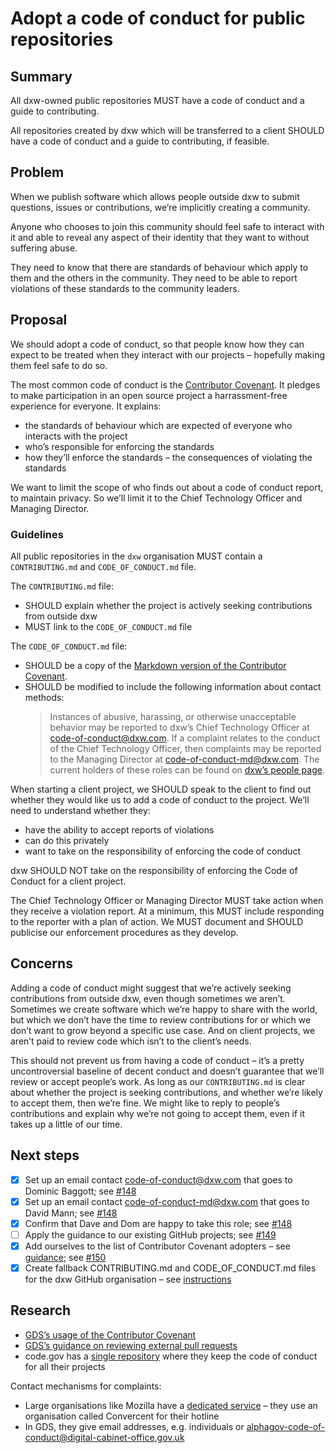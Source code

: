 # Adopt a code of conduct for public repositories

## Summary

All dxw-owned public repositories MUST have a code of conduct and a guide to
contributing.

All repositories created by dxw which will be transferred to a client SHOULD
have a code of conduct and a guide to contributing, if feasible.

## Problem

When we publish software which allows people outside dxw to submit questions,
issues or contributions, we’re implicitly creating a community.

Anyone who chooses to join this community should feel safe to interact with it
and able to reveal any aspect of their identity that they want to without
suffering abuse.

They need to know that there are standards of behaviour which apply to them and
the others in the community. They need to be able to report violations of these
standards to the community leaders.

## Proposal

We should adopt a code of conduct, so that people know how they can expect to be
treated when they interact with our projects – hopefully making them feel safe
to do so.

The most common code of conduct is the
[Contributor Covenant](https://www.contributor-covenant.org/). It pledges to
make participation in an open source project a harrassment-free experience for
everyone. It explains:

- the standards of behaviour which are expected of everyone who interacts with
  the project
- who’s responsible for enforcing the standards
- how they’ll enforce the standards – the consequences of violating the
  standards

We want to limit the scope of who finds out about a code of conduct report, to
maintain privacy. So we’ll limit it to the Chief Technology Officer and Managing
Director.

### Guidelines

All public repositories in the `dxw` organisation MUST contain a
`CONTRIBUTING.md` and `CODE_OF_CONDUCT.md` file.

The `CONTRIBUTING.md` file:

- SHOULD explain whether the project is actively seeking contributions from
  outside dxw
- MUST link to the `CODE_OF_CONDUCT.md` file

The `CODE_OF_CONDUCT.md` file:

- SHOULD be a copy of the
  [Markdown version of the Contributor Covenant](https://www.contributor-covenant.org/version/2/0/code_of_conduct/).
- SHOULD be modified to include the following information about contact methods:
  > Instances of abusive, harassing, or otherwise unacceptable behavior may be
  > reported to dxw’s Chief Technology Officer at code-of-conduct@dxw.com. If a
  > complaint relates to the conduct of the Chief Technology Officer, then
  > complaints may be reported to the Managing Director at
  > code-of-conduct-md@dxw.com. The current holders of these roles can be found
  > on [dxw’s people page](https://www.dxw.com/our-people/).

When starting a client project, we SHOULD speak to the client to find out
whether they would like us to add a code of conduct to the project. We’ll need
to understand whether they:

- have the ability to accept reports of violations
- can do this privately
- want to take on the responsibility of enforcing the code of conduct

dxw SHOULD NOT take on the responsibility of enforcing the Code of Conduct for a
client project.

The Chief Technology Officer or Managing Director MUST take action when they
receive a violation report. At a minimum, this MUST include responding to the
reporter with a plan of action. We MUST document and SHOULD publicise our
enforcement procedures as they develop.

## Concerns

Adding a code of conduct might suggest that we’re actively seeking contributions
from outside dxw, even though sometimes we aren’t. Sometimes we create software
which we’re happy to share with the world, but which we don’t have the time to
review contributions for or which we don’t want to grow beyond a specific use
case. And on client projects, we aren’t paid to review code which isn’t to the
client’s needs.

This should not prevent us from having a code of conduct – it’s a pretty
uncontroversial baseline of decent conduct and doesn’t guarantee that we’ll
review or accept people’s work. As long as our `CONTRIBUTING.md` is clear about
whether the project is seeking contributions, and whether we’re likely to accept
them, then we’re fine. We might like to reply to people’s contributions and
explain why we’re not going to accept them, even if it takes up a little of our
time.

## Next steps

- [x] Set up an email contact code-of-conduct@dxw.com that goes to Dominic
      Baggott; see [#148](https://github.com/dxw/tech-team-rfcs/issues/148)
- [x] Set up an email contact code-of-conduct-md@dxw.com that goes to David
      Mann; see [#148](https://github.com/dxw/tech-team-rfcs/issues/148)
- [x] Confirm that Dave and Dom are happy to take this role; see
      [#148](https://github.com/dxw/tech-team-rfcs/issues/148)
- [ ] Apply the guidance to our existing GitHub projects; see
      [#149](https://github.com/dxw/tech-team-rfcs/issues/149)
- [x] Add ourselves to the list of Contributor Covenant adopters – see
      [guidance](https://github.com/ContributorCovenant/contributor_covenant#adding-a-project-to-the-list-of-adopters);
      see [#150](https://github.com/dxw/tech-team-rfcs/issues/150)
- [x] Create fallback CONTRIBUTING.md and CODE_OF_CONDUCT.md files for the dxw
      GitHub organisation – see
      [instructions](https://help.github.com/en/github/building-a-strong-community/creating-a-default-community-health-file)

## Research

- [GDS’s usage of the Contributor Covenant](https://github.com/search?q=org%3Aalphagov+contributor+covenant&type=Code)
- [GDS’s guidance on reviewing external pull requests](https://github.com/alphagov/styleguides/blob/master/pull-requests.md#reviewing-external-pull-requests)
- code.gov has a [single repository](https://github.com/GSA/code-gov/) where
  they keep the code of conduct for all their projects

Contact mechanisms for complaints:

- Large organisations like Mozilla have a
  [dedicated service](https://www.mozilla.org/en-US/about/governance/policies/participation/reporting/)
  – they use an organisation called Convercent for their hotline
- In GDS, they give email addresses, e.g. individuals or
  alphagov-code-of-conduct@digital-cabinet-office.gov.uk
